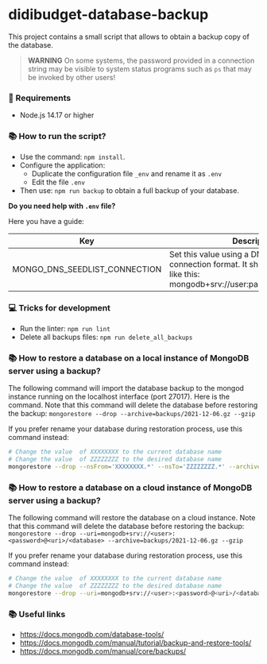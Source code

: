 # didibudget-database-backup

This project contains a small script that allows to obtain a backup copy of the database.

> **WARNING** On some systems, the password provided in a connection string may be visible to system status programs such as `ps` that may be invoked by other users!


### 📝 Requirements
* Node.js 14.17 or higher

### 📚 How to run the script?
* Use the command: `npm install`.
* Configure the application:
  * Duplicate the configuration file `_env` and rename it as `.env`
  * Edit the file `.env`
* Then use: `npm run backup` to obtain a full backup of your database. 

**Do you need help with `.env` file?** 

Here you have a guide:

| Key | Description |
|-----|-------------|
| MONGO_DNS_SEEDLIST_CONNECTION | Set this value using a DNSseedlist connection format. It should be something like this: mongodb+srv://user:password@uri/database |

### 💻 Tricks for development
* Run the linter: `npm run lint`
* Delete all backups files: `npm run delete_all_backups`


### 📚 How to restore a database on a local instance of MongoDB server using a backup?
The following command will import the database backup to the mongod instance running on the localhost interface (port 27017). Here is the command. Note that this command will delete the database before restoring the backup:
`mongorestore --drop --archive=backups/2021-12-06.gz --gzip`

If you prefer rename your database during restoration process, use this command instead:
```sh
# Change the value  of XXXXXXXX to the current database name
# Change the value  of ZZZZZZZZ to the desired database name
mongorestore --drop --nsFrom='XXXXXXXX.*' --nsTo='ZZZZZZZZ.*' --archive=backups/2021-12-06.gz --gzip
```

### 📚 How to restore a database on a cloud instance of MongoDB server using a backup?
The following command will restore the database on a cloud instance. Note that this command will delete the database before restoring the backup:
`mongorestore --drop --uri=mongodb+srv://<user>:<password>@<uri>/<database> --archive=backups/2021-12-06.gz --gzip`

If you prefer rename your database during restoration process, use this command instead:
```sh
# Change the value  of XXXXXXXX to the current database name
# Change the value  of ZZZZZZZZ to the desired database name
mongorestore --drop --uri=mongodb+srv://<user>:<password>@<uri>/<database> --nsFrom='XXXXXXXX.*' --nsTo='ZZZZZZZZ.*' --archive=backups/2021-12-06.gz --gzip
```

### 📚 Useful links

* https://docs.mongodb.com/database-tools/
* https://docs.mongodb.com/manual/tutorial/backup-and-restore-tools/
* https://docs.mongodb.com/manual/core/backups/
